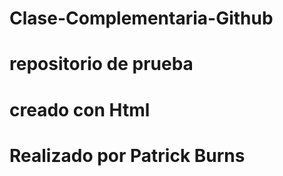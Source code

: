 # Clase-Complementaria-Github
# repositorio de prueba
# creado con Html
# Realizado por Patrick Burns
